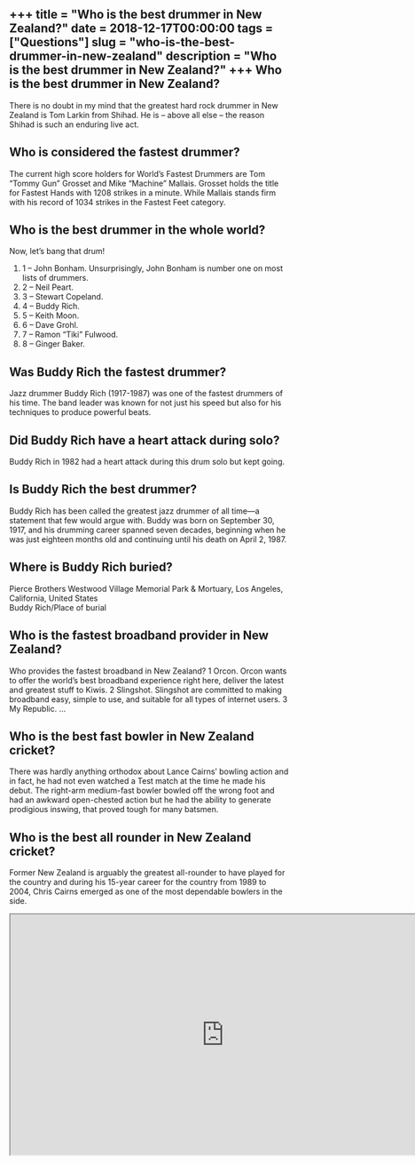 +++
title = "Who is the best drummer in New Zealand?"
date = 2018-12-17T00:00:00
tags = ["Questions"]
slug = "who-is-the-best-drummer-in-new-zealand"
description = "Who is the best drummer in New Zealand?"
+++
Who is the best drummer in New Zealand?
---------------------------------------

There is no doubt in my mind that the greatest hard rock drummer in New Zealand is Tom Larkin from Shihad. He is – above all else – the reason Shihad is such an enduring live act.

Who is considered the fastest drummer?
--------------------------------------

The current high score holders for World’s Fastest Drummers are Tom “Tommy Gun” Grosset and Mike “Machine” Mallais. Grosset holds the title for Fastest Hands with 1208 strikes in a minute. While Mallais stands firm with his record of 1034 strikes in the Fastest Feet category.

Who is the best drummer in the whole world?
-------------------------------------------

Now, let’s bang that drum!

1. 1 – John Bonham. Unsurprisingly, John Bonham is number one on most lists of drummers.
2. 2 – Neil Peart.
3. 3 – Stewart Copeland.
4. 4 – Buddy Rich.
5. 5 – Keith Moon.
6. 6 – Dave Grohl.
7. 7 – Ramon “Tiki” Fulwood.
8. 8 – Ginger Baker.

Was Buddy Rich the fastest drummer?
-----------------------------------

Jazz drummer Buddy Rich (1917-1987) was one of the fastest drummers of his time. The band leader was known for not just his speed but also for his techniques to produce powerful beats.

Did Buddy Rich have a heart attack during solo?
-----------------------------------------------

Buddy Rich in 1982 had a heart attack during this drum solo but kept going.

Is Buddy Rich the best drummer?
-------------------------------

Buddy Rich has been called the greatest jazz drummer of all time—a statement that few would argue with. Buddy was born on September 30, 1917, and his drumming career spanned seven decades, beginning when he was just eighteen months old and continuing until his death on April 2, 1987.

Where is Buddy Rich buried?
---------------------------

Pierce Brothers Westwood Village Memorial Park &amp; Mortuary, Los Angeles, California, United States  
Buddy Rich/Place of burial

Who is the fastest broadband provider in New Zealand?
-----------------------------------------------------

Who provides the fastest broadband in New Zealand? 1 Orcon. Orcon wants to offer the world’s best broadband experience right here, deliver the latest and greatest stuff to Kiwis. 2 Slingshot. Slingshot are committed to making broadband easy, simple to use, and suitable for all types of internet users. 3 My Republic. …

Who is the best fast bowler in New Zealand cricket?
---------------------------------------------------

There was hardly anything orthodox about Lance Cairns’ bowling action and in fact, he had not even watched a Test match at the time he made his debut. The right-arm medium-fast bowler bowled off the wrong foot and had an awkward open-chested action but he had the ability to generate prodigious inswing, that proved tough for many batsmen.

Who is the best all rounder in New Zealand cricket?
---------------------------------------------------

Former New Zealand is arguably the greatest all-rounder to have played for the country and during his 15-year career for the country from 1989 to 2004, Chris Cairns emerged as one of the most dependable bowlers in the side.

<iframe allow="accelerometer; autoplay; clipboard-write; encrypted-media; gyroscope; picture-in-picture" allowfullscreen="" class="__youtube_prefs__  epyt-is-override  no-lazyload" data-no-lazy="1" data-origheight="433" data-origwidth="770" data-skipgform_ajax_framebjll="" height="433" id="_ytid_76255" loading="lazy" src="https://www.youtube.com/embed/bMi0aSC8Q0Q?enablejsapi=1&autoplay=0&cc_load_policy=0&cc_lang_pref=&iv_load_policy=1&loop=0&modestbranding=0&rel=1&fs=1&playsinline=0&autohide=2&theme=dark&color=red&controls=1&" title="YouTube player" width="770"></iframe>